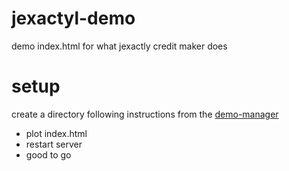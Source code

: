 # jexactyl-demo
demo index.html for what jexactly credit maker does

# setup
create a directory following instructions from the [demo-manager](https://github.com/listingclown3/demo-manager)
- plot index.html
- restart server
- good to go
